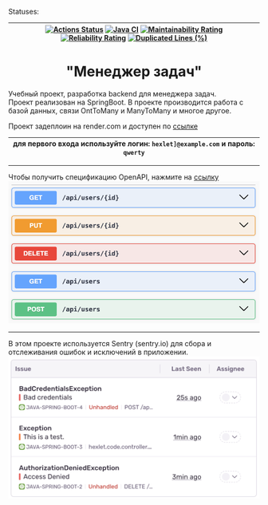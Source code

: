 
Statuses:

| [![Actions Status](https://github.com/Dangerwind/java-project-99/actions/workflows/hexlet-check.yml/badge.svg)](https://github.com/Dangerwind/java-project-99/actions) [![Java CI](https://github.com/Dangerwind/java-project-99/actions/workflows/gradle.yml/badge.svg)](https://github.com/Dangerwind/java-project-99/actions/workflows/gradle.yml) [![Maintainability Rating](https://sonarcloud.io/api/project_badges/measure?project=andreykokorev_dangerwind&metric=sqale_rating)](https://sonarcloud.io/summary/new_code?id=andreykokorev_dangerwind) [![Reliability Rating](https://sonarcloud.io/api/project_badges/measure?project=andreykokorev_dangerwind&metric=reliability_rating)](https://sonarcloud.io/summary/new_code?id=andreykokorev_dangerwind) [![Duplicated Lines (%)](https://sonarcloud.io/api/project_badges/measure?project=andreykokorev_dangerwind&metric=duplicated_lines_density)](https://sonarcloud.io/summary/new_code?id=andreykokorev_dangerwind) |
|:--------------------------------------------------------------------------------------------------------------------------------------------------------------------------------------------------------------------------------------------------------------------------------------------------------------------------------------------------------------------------------------------------------------------------------------------------------------------------------------------------------------------------------------------------------------------------------------------------------------------------------------------------------------------------------------------------------------------------------------------------------------------------------------------------------------------------------------------------------------------------------------------------------------------------------------------------------------------------------------:|

<h1 align="center"> "Менеджер задач" </h1>

Учебный проект, разработка backend для менеджера задач.  
Проект реализован на SpringBoot. В проекте производится работа с базой данных, связи OntToMany и ManyToMany и многое другое.

Проект задеплоин на render.com и доступен по [ссылке](https://java-project-72-qx5q.onrender.com/)


| для первого входа используйте логин: `hexlet]@example.com` и пароль: `qwerty` |
|:-----------------------------------------------------------------------------:|

<hr>

Чтобы получить спецификацию OpenAPI, нажмите на [ссылку](https://java-project-72-qx5q.onrender.com//swagger-ui/index.html) 
![](https://github.com/Dangerwind/java-project-99/blob/main/img/swagger.png)

<hr>

В этом проекте используется Sentry (sentry.io) для сбора и отслеживания ошибок и исключений в приложении.
![](https://github.com/Dangerwind/java-project-99/blob/main/img/sentry.png)